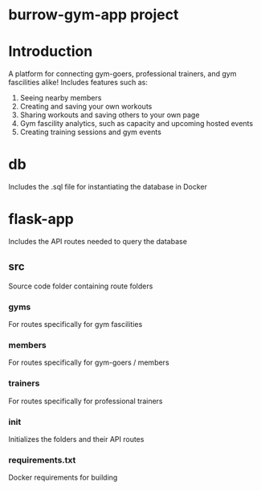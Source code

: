 # burrow-gym-app project

# Introduction
A platform for connecting gym-goers, professional trainers, and gym fascilities alike!
Includes features such as:
1. Seeing nearby members
2. Creating and saving your own workouts
3. Sharing workouts and saving others to your own page
4. Gym fascility analytics, such as capacity and upcoming hosted events
5. Creating training sessions and gym events


# db
Includes the .sql file for instantiating the database in Docker

# flask-app
Includes the API routes needed to query the database

## src
Source code folder containing route folders

### gyms
For routes specifically for gym fascilities

### members
For routes specifically for gym-goers / members

### trainers
For routes specifically for professional trainers

### __init__
Initializes the folders and their API routes

### requirements.txt
Docker requirements for building